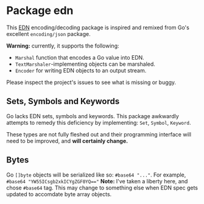 # Package edn

This [EDN][edn] encoding/decoding package is inspired and remixed from
Go's excellent `encoding/json` package.

**Warning:** currently, it supports the following:
 * `Marshal` function that encodes a Go value into EDN.
 * `TextMarshaler`-implementing objects can be marshaled.
 * `Encoder` for writing EDN objects to an output stream.

Please inspect the project's issues to see what is missing or buggy.

[edn]: https://github.com/edn-format/edn/blob/master/README.md

## Sets, Symbols and Keywords

Go lacks EDN sets, symbols and keywords. This package awkwardly
attempts to remedy this deficiency by implementing: `Set`, `Symbol`, `Keyword`.

These types are not fully fleshed out and their programming interface
will need to be improved, and **will certainly change.**

## Bytes

Go `[]byte` objects will be serialized like so: `#base64 "..."`. For example,
`#base64 "YW55ICsgb2xkICYgZGF0YQ=="` **Note:** I've taken a liberty here,
and chose `#base64` tag. This may change to something else when EDN spec
gets updated to accomdate byte array objects.
